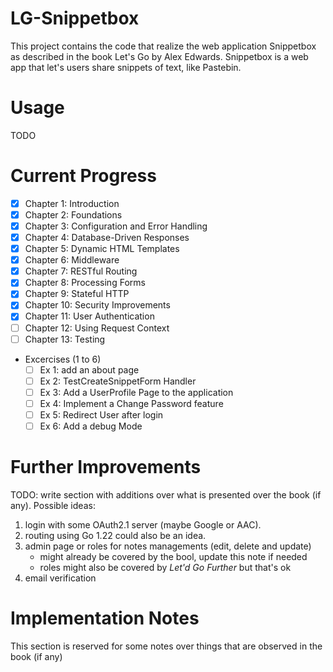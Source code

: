 # LG-Snippetbox
This project contains the code that realize the web application Snippetbox as described in the book Let's Go by Alex Edwards.
Snippetbox is a web app that let's users share snippets of text, like Pastebin.

# Usage
TODO

# Current Progress
 - [x] Chapter 1: Introduction
 - [x] Chapter 2: Foundations
 - [x] Chapter 3: Configuration and Error Handling
 - [x] Chapter 4: Database-Driven Responses
 - [x] Chapter 5: Dynamic HTML Templates
 - [x] Chapter 6: Middleware
 - [x] Chapter 7: RESTful Routing
 - [x] Chapter 8: Processing Forms
 - [x] Chapter 9: Stateful HTTP
 - [x] Chapter 10: Security Improvements
 - [x] Chapter 11: User Authentication
 - [ ] Chapter 12: Using Request Context
 - [ ] Chapter 13: Testing
 - Excercises (1 to 6)
    - [ ] Ex 1: add an about page
    - [ ] Ex 2: TestCreateSnippetForm Handler
    - [ ] Ex 3: Add a UserProfile Page to the application
    - [ ] Ex 4: Implement a Change Password feature
    - [ ] Ex 5: Redirect User after login
    - [ ] Ex 6: Add a debug Mode

# Further Improvements

TODO: write section with additions over what is presented over the book (if any).
Possible ideas:
1. login with some OAuth2.1 server (maybe Google or AAC).
2. routing using Go 1.22 could also be an idea.
3. admin page or roles for notes managements (edit, delete and update)
    - might already be covered by the bool, update this note if needed
    - roles might also be covered by *Let'd Go Further* but that's ok
4. email verification

# Implementation Notes

This section is reserved for some notes over things that are observed in the book (if any)
